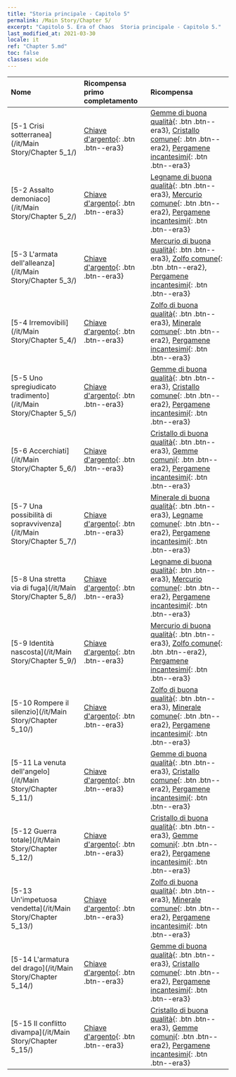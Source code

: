 ```yaml
---
title: "Storia principale - Capitolo 5"
permalink: /Main Story/Chapter 5/
excerpt: "Capitolo 5. Era of Chaos  Storia principale - Capitolo 5."
last_modified_at: 2021-03-30
locale: it
ref: "Chapter 5.md"
toc: false
classes: wide
---
```


  | Nome |  Ricompensa primo completamento | Ricompensa |
  |:------------|:------------|:------------| 
  | [5-1 Crisi sotterranea](/it/Main Story/Chapter 5_1/) | [Chiave d'argento](/it/Items/con_693/){: .btn .btn--era3} | [Gemme di buona qualità](/it/Items/mat_16/){: .btn .btn--era3}, [Cristallo comune](/it/Items/mat_11/){: .btn .btn--era2}, [Pergamene incantesimi](/it/Items/con_694/){: .btn .btn--era3} |
  | [5-2 Assalto demoniaco](/it/Main Story/Chapter 5_2/) | [Chiave d'argento](/it/Items/con_693/){: .btn .btn--era3} | [Legname di buona qualità](/it/Items/mat_13/){: .btn .btn--era3}, [Mercurio comune](/it/Items/mat_8/){: .btn .btn--era2}, [Pergamene incantesimi](/it/Items/con_694/){: .btn .btn--era3} |
  | [5-3 L'armata dell'alleanza](/it/Main Story/Chapter 5_3/) | [Chiave d'argento](/it/Items/con_693/){: .btn .btn--era3} | [Mercurio di buona qualità](/it/Items/mat_14/){: .btn .btn--era3}, [Zolfo comune](/it/Items/mat_9/){: .btn .btn--era2}, [Pergamene incantesimi](/it/Items/con_694/){: .btn .btn--era3} |
  | [5-4 Irremovibili](/it/Main Story/Chapter 5_4/) | [Chiave d'argento](/it/Items/con_693/){: .btn .btn--era3} | [Zolfo di buona qualità](/it/Items/mat_15/){: .btn .btn--era3}, [Minerale comune](/it/Items/mat_6/){: .btn .btn--era2}, [Pergamene incantesimi](/it/Items/con_694/){: .btn .btn--era3} |
  | [5-5 Uno spregiudicato tradimento](/it/Main Story/Chapter 5_5/) | [Chiave d'argento](/it/Items/con_693/){: .btn .btn--era3} | [Gemme di buona qualità](/it/Items/mat_16/){: .btn .btn--era3}, [Cristallo comune](/it/Items/mat_11/){: .btn .btn--era2}, [Pergamene incantesimi](/it/Items/con_694/){: .btn .btn--era3} |
  | [5-6 Accerchiati](/it/Main Story/Chapter 5_6/) | [Chiave d'argento](/it/Items/con_693/){: .btn .btn--era3} | [Cristallo di buona qualità](/it/Items/mat_17/){: .btn .btn--era3}, [Gemme comuni](/it/Items/mat_10/){: .btn .btn--era2}, [Pergamene incantesimi](/it/Items/con_694/){: .btn .btn--era3} |
  | [5-7 Una possibilità di sopravvivenza](/it/Main Story/Chapter 5_7/) | [Chiave d'argento](/it/Items/con_693/){: .btn .btn--era3} | [Minerale di buona qualità](/it/Items/mat_12/){: .btn .btn--era3}, [Legname comune](/it/Items/mat_7/){: .btn .btn--era2}, [Pergamene incantesimi](/it/Items/con_694/){: .btn .btn--era3} |
  | [5-8 Una stretta via di fuga](/it/Main Story/Chapter 5_8/) | [Chiave d'argento](/it/Items/con_693/){: .btn .btn--era3} | [Legname di buona qualità](/it/Items/mat_13/){: .btn .btn--era3}, [Mercurio comune](/it/Items/mat_8/){: .btn .btn--era2}, [Pergamene incantesimi](/it/Items/con_694/){: .btn .btn--era3} |
  | [5-9 Identità nascosta](/it/Main Story/Chapter 5_9/) | [Chiave d'argento](/it/Items/con_693/){: .btn .btn--era3} | [Mercurio di buona qualità](/it/Items/mat_14/){: .btn .btn--era3}, [Zolfo comune](/it/Items/mat_9/){: .btn .btn--era2}, [Pergamene incantesimi](/it/Items/con_694/){: .btn .btn--era3} |
  | [5-10 Rompere il silenzio](/it/Main Story/Chapter 5_10/) | [Chiave d'argento](/it/Items/con_693/){: .btn .btn--era3} | [Zolfo di buona qualità](/it/Items/mat_15/){: .btn .btn--era3}, [Minerale comune](/it/Items/mat_6/){: .btn .btn--era2}, [Pergamene incantesimi](/it/Items/con_694/){: .btn .btn--era3} |
  | [5-11 La venuta dell'angelo](/it/Main Story/Chapter 5_11/) | [Chiave d'argento](/it/Items/con_693/){: .btn .btn--era3} | [Gemme di buona qualità](/it/Items/mat_16/){: .btn .btn--era3}, [Cristallo comune](/it/Items/mat_11/){: .btn .btn--era2}, [Pergamene incantesimi](/it/Items/con_694/){: .btn .btn--era3} |
  | [5-12 Guerra totale](/it/Main Story/Chapter 5_12/) | [Chiave d'argento](/it/Items/con_693/){: .btn .btn--era3} | [Cristallo di buona qualità](/it/Items/mat_17/){: .btn .btn--era3}, [Gemme comuni](/it/Items/mat_10/){: .btn .btn--era2}, [Pergamene incantesimi](/it/Items/con_694/){: .btn .btn--era3} |
  | [5-13 Un'impetuosa vendetta](/it/Main Story/Chapter 5_13/) | [Chiave d'argento](/it/Items/con_693/){: .btn .btn--era3} | [Zolfo di buona qualità](/it/Items/mat_15/){: .btn .btn--era3}, [Minerale comune](/it/Items/mat_6/){: .btn .btn--era2}, [Pergamene incantesimi](/it/Items/con_694/){: .btn .btn--era3} |
  | [5-14 L'armatura del drago](/it/Main Story/Chapter 5_14/) | [Chiave d'argento](/it/Items/con_693/){: .btn .btn--era3} | [Gemme di buona qualità](/it/Items/mat_16/){: .btn .btn--era3}, [Cristallo comune](/it/Items/mat_11/){: .btn .btn--era2}, [Pergamene incantesimi](/it/Items/con_694/){: .btn .btn--era3} |
  | [5-15 Il conflitto divampa](/it/Main Story/Chapter 5_15/) | [Chiave d'argento](/it/Items/con_693/){: .btn .btn--era3} | [Cristallo di buona qualità](/it/Items/mat_17/){: .btn .btn--era3}, [Gemme comuni](/it/Items/mat_10/){: .btn .btn--era2}, [Pergamene incantesimi](/it/Items/con_694/){: .btn .btn--era3} |
